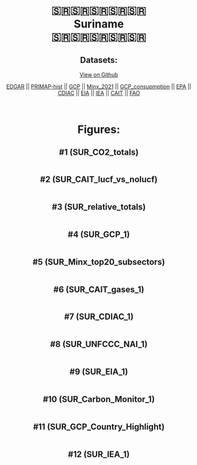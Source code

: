 
<center>
<h1 align="center">
🇸🇷🇸🇷🇸🇷🇸🇷🇸🇷
<br>
Suriname
<br>
🇸🇷🇸🇷🇸🇷🇸🇷🇸🇷
</h1>
<h2>Datasets:</h2>
<p><a href="https://github.com/dquintani/GreenhouseData/tree/master/country_data/SUR_Suriname/data">View on Github</a>
<br></p><p><a href="data/SUR_EDGAR.csv">EDGAR</a> || <a href="data/SUR_PRIMAP-hist.csv">PRIMAP-hist</a> || <a href="data/SUR_GCP.csv">GCP</a> || <a href="data/SUR_Minx_2021.csv">Minx_2021</a> || <a href="data/SUR_GCP_consupmption.csv">GCP_consupmption</a> || <a href="data/SUR_EPA.csv">EPA</a> || <a href="data/SUR_CDIAC.csv">CDIAC</a> || <a href="data/SUR_EIA.csv">EIA</a> || <a href="data/SUR_IEA.csv">IEA</a> || <a href="data/SUR_CAIT.csv">CAIT</a> || <a href="data/SUR_FAO.csv">FAO</a></p><p><br></p>
<h1>Figures:</h1><h2>#1 (SUR_CO2_totals)</h2>
<p><img alt="" src="figures/SUR_CO2_totals.png" /></p><h2>#2 (SUR_CAIT_lucf_vs_nolucf)</h2>
<p><img alt="" src="figures/SUR_CAIT_lucf_vs_nolucf.png" /></p><h2>#3 (SUR_relative_totals)</h2>
<p><img alt="" src="figures/SUR_relative_totals.png" /></p><h2>#4 (SUR_GCP_1)</h2>
<p><img alt="" src="figures/SUR_GCP_1.png" /></p><h2>#5 (SUR_Minx_top20_subsectors)</h2>
<p><img alt="" src="figures/SUR_Minx_top20_subsectors.png" /></p><h2>#6 (SUR_CAIT_gases_1)</h2>
<p><img alt="" src="figures/SUR_CAIT_gases_1.png" /></p><h2>#7 (SUR_CDIAC_1)</h2>
<p><img alt="" src="figures/SUR_CDIAC_1.png" /></p><h2>#8 (SUR_UNFCCC_NAI_1)</h2>
<p><img alt="" src="figures/SUR_UNFCCC_NAI_1.png" /></p><h2>#9 (SUR_EIA_1)</h2>
<p><img alt="" src="figures/SUR_EIA_1.png" /></p><h2>#10 (SUR_Carbon_Monitor_1)</h2>
<p><img alt="" src="figures/SUR_Carbon_Monitor_1.png" /></p><h2>#11 (SUR_GCP_Country_Highlight)</h2>
<p><img alt="" src="figures/SUR_GCP_Country_Highlight.png" /></p><h2>#12 (SUR_IEA_1)</h2>
<p><img alt="" src="figures/SUR_IEA_1.png" /></p>